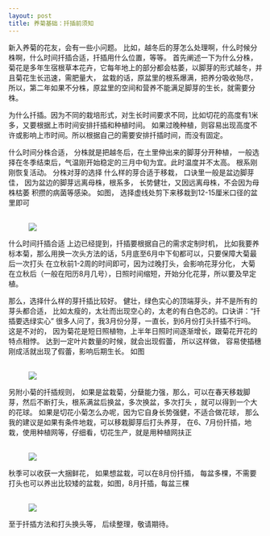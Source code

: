 ```yaml
---
layout: post
title: 养菊基础：扦插前须知
---
```


新入养菊的花友，会有一些小问题。 
比如，越冬后的芽怎么处理啊，什么时候分株啊，什么时间扦插合适，扦插用什么位置，等等。
首先阐述一下为什么分株，
菊花是多年生宿根草本花卉，它每年地上的部分都会枯萎，以脚芽的形式越冬，并且菊花生长迅速，需肥量大，
盆栽的话，原盆里的根系爆满，把养分吸收殆尽，所以，第二年如果不分株，原盆里的空间和营养不能满足脚芽的生长，就需要分株。

为什么扦插。因为不同的栽培形式，对生长时间要求不同，比如切花的高度有1米多，又要根据上市时间安排扦插和种植时间。
如果过晚种植，则容易出现高度不许或影响上市时间。所以根据自己的需要安排扦插时间，而没有固定。

什么时间分株合适，
分株就是把越冬后，在土里伸出来的脚芽分开种植， 一般选择在冬季结束后，气温刚开始稳定的三月中旬为宜。此时温度并不太高。
根系刚刚恢复活动。 
分株对芽的选择
什么样的芽合适于移栽， 口诀里一般是盆边脚芽佳， 因为盆边的脚芽远离母株，根系多， 长势健壮，又因远离母株，不会因为母株枯萎
积攒的病菌等感染。 如图， 选择虚线处剪下来移栽到12-15厘米口径的盆里即可

<figure><br/>	<a><img src="{{site.url}}/source/my_picts/chry/base2-1.png"></a><br/></figure>

什么时间扦插合适
上边已经提到，扦插要根据自己的需求定制时机， 比如我要养标本菊，那么用换一次头方法的话，5月底至6月中下旬都可以，只要保障大菊最后一次打头
在立秋前1-2周的时间即可，因为过晚打头，会影响花芽分化， 大菊在立秋后（一般在阳历8月几号），日照时间缩短，开始分化花芽，所以要及早定植。

那么，选择什么样的芽扦插比较好。
健壮，绿色实心的顶端芽头，并不是所有的芽头都合适， 比如太瘦的，太壮而出现空心的，太老的有白色芯的。口诀讲：“扦插要选绿实心”
很多人问了，我3月份分芽，一直长，到6月份打头扦插不行吗。 这是不对的， 因为菊花是短日照植物，上半年日照时间逐渐增长，跟菊花开花的特点相悖。 达到一定叶片数量的时候，就会出现假蕾， 所以这样做， 容易使插穗刚成活就出现了假蕾，影响后期生长。 如图

<figure><br/>	<a><img src="{{site.url}}/source/my_picts/chry/base2-2.png"></a><br/></figure>

另附小菊的扦插规则， 如果是盆栽菊，分蘖能力强，那么，可以在春天移栽脚芽，然后不断打头，根系满盆后换盆，多次换盆，多次打头 ，就可以得到一个大的花球。
如果是切花小菊怎么办呢，因为它自身长势强健，不适合做花球， 那么我的建议是如果有条件地栽，可以移栽脚芽后打头养芽， 在6、7月份扦插，地栽，使用种植网等，仔细看，切花生产，就是用种植网扶正

<figure><br/>	<a><img src="{{site.url}}/source/my_picts/chry/base2-3.png"></a><br/></figure>

秋季可以收获一大捆鲜花， 如果想盆栽，可以在8月份扦插， 每盆多棵，不需要打头也可以养出比较矮的盆栽，如图，8月扦插，每盆三棵

<figure><br/>	<a><img src="{{site.url}}/source/my_picts/chry/base2-4.png"></a><br/></figure>

至于扦插方法和打头换头等， 后续整理，敬请期待。

